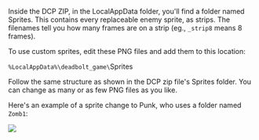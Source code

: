 Inside the DCP ZIP, in the <span class="color-teal">LocalAppData</span> folder, you'll find a folder named Sprites. This contains every replaceable enemy sprite, as strips. The filenames tell you how many frames are on a strip (eg., `_strip8` means 8 frames).

To use custom sprites, edit these PNG files and add them to this location:

`%LocalAppData%\deadbolt_game\`<span class="color-teal">Sprites</span>

Follow the same structure as shown in the DCP zip file's <span class="color-teal">Sprites</span> folder. You can change as many or as few PNG files as you like.

Here's an example of a sprite change to Punk, who uses a folder named `Zomb1`:

![](@/assets/images/screenshots/guides/custom-sprites-800.png)
